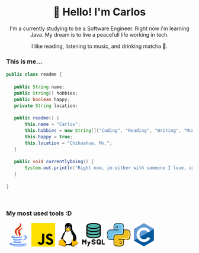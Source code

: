 <h1 align="center">👋 Hello! I'm Carlos</h1>

<p align="center">   
I'm a currently studying to be a Software Engineer. Right now i'm learning Java. My dream is to live a peacefull life working in tech.
</p>
<p align="center">
I like reading, listening to music, and drinking matcha 💚.
</p>

<h3>This is me...</h3>

 ```Java
public class readme {

    public String name;
    public String[] hobbies;
    public boolean happy;
    private String location;

    public readme() {
        this.name = "Carlos";
        this.hobbies = new String[]{"Coding", "Reading", "Writing", "Music", "Hang out"};
        this.happy = true;
        this.location = "Chihuahua, Mx.";
    }

    public void currentlyDoing() {
        System.out.println("Right now, im either with someone I love, or being a Mr Robot and doing some code.");
    }

}
 ```
 
<br>

### My most used tools :D
<p> 
  <img src="assets/java.png" alt="java-logo">
  <img src="assets/js.png" alt="js-logo">
  <img src="assets/linux.png" alt="linux-logo">
  <img src="assets/mysql.png" alt="mysql-logo">
  <img src="assets/python.png" alt="python-logo">
  <img src="assets/c.png" alt="c-logo" style="height: 64px; width: 64px">
</p>
